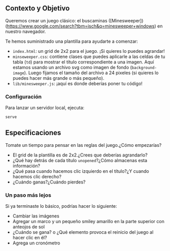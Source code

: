 ## Contexto y Objetivo

Queremos crear un juego clásico: el buscaminas ([Minesweeper])(https://www.google.com/search?tbm=isch&q=minesweeper+windows) en nuestro navegador.

Te hemos suministrado una plantilla para ayudarte a comenzar:

- `index.html`: un grid de 2x2 para el juego. ¡Si quieres lo puedes agrandar!
- `minseweeper.css`: contiene clases que puedes aplicarle a las celdas de tu tabla (`td`) para mostrar el título correspondiente a una imagen. Aquí estamos usando un archivo svg como imagen de fondo (`background-image`). Luego fijamos el tamaño del archivo a 24 pixeles (si quieres lo puedes hacer más grande o más pequeño).
- `lib/minesweeper.js`: ¡aquí es donde deberías poner tu código!

### Configuración

Para lanzar un servidor local, ejecuta:

```bash
serve
```

## Especificaciones

Tomate un tiempo para pensar en las reglas del juego.¿Cómo empezarías?

- El grid de la plantilla es de 2x2.¿Crees que deberías agrandarlo?
- ¿Qué hay detrás de cada título `unopened`?¿Cómo almacenas esta información?
- ¿Qué pasa cuando hacemos clic izquierdo en el título?¿Y cuando hacemos clic derecho?
- ¿Cuándo ganas?¿Cuándo pierdes?

### Un paso más lejos

Si ya terminaste lo básico, podrías hacer lo siguiente:

- Cambiar las imágenes
- Agregar un marco y un pequeño smiley amarillo en la parte superior con anteojos de sol
- ¿Cuándo se gana? o ¿Qué elemento provoca el reinicio del juego al hacer clic en él?
- Agrega un cronómetro
